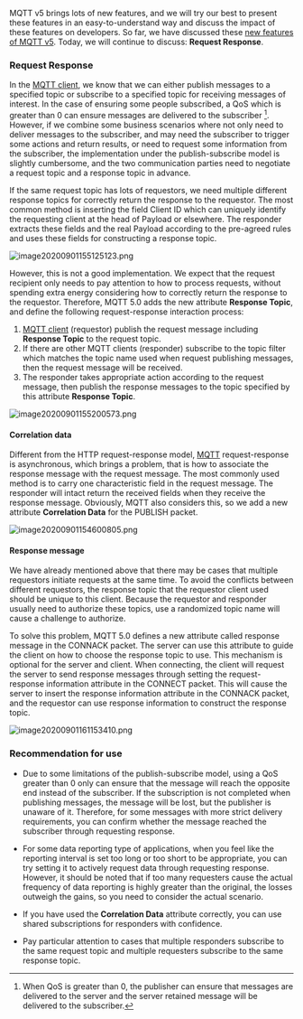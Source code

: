 
MQTT v5 brings lots of new features, and we will try our best to present these features in an easy-to-understand way and discuss the impact of these features on developers. So far, we have discussed these [new features of MQTT v5](https://www.emqx.com/en/mqtt/mqtt5). Today, we will continue to discuss: **Request Response**.

### Request Response

In the [MQTT client](https://www.emqx.com/en/blog/mqtt-client-tools), we know that we can either publish messages to a specified topic or subscribe to a specified topic for receiving messages of interest. In the case of ensuring some people subscribed, a QoS which is greater than 0 can ensure messages are delivered to the subscriber [^1]. However, if we combine some business scenarios where not only need to deliver messages to the subscriber, and may need the subscriber to trigger some actions and return results, or need to request some information from the subscriber, the implementation under the publish-subscribe model is slightly cumbersome, and the two communication parties need to negotiate a request topic and a response topic in advance.

If the same request topic has lots of requestors, we need multiple different response topics for correctly return the response to the requestor. The most common method is inserting the field Client ID which can uniquely identify the requesting client at the head of Payload or elsewhere. The responder extracts these fields and the real Payload according to the pre-agreed rules and uses these fields for constructing a response topic.

![image20200901155125123.png](https://static.emqx.net/images/b6f86c4ee3f7140bde66235cf65eb36a.png)

However, this is not a good implementation. We expect that the request recipient only needs to pay attention to how to process requests, without spending extra energy considering how to correctly return the response to the requestor. Therefore, MQTT 5.0 adds the new attribute **Response Topic**, and define the following request-response interaction process:

1. [MQTT client](https://www.emqx.com/en/blog/mqtt-client-tools) (requestor) publish the request message including **Response Topic** to the request topic.
2. If there are other MQTT clients (responder) subscribe to the topic filter which matches the topic name used when request publishing messages, then the request message will be received.
3. The responder takes appropriate action according to the request message, then publish the response messages to the topic specified by this attribute **Response Topic**.

![image20200901155200573.png](https://static.emqx.net/images/b1d14036452acced378d1e0c1d66188b.png)

#### Correlation data

Different from the HTTP request-response model, [MQTT](https://www.emqx.com/en/mqtt) request-response is asynchronous, which brings a problem, that is how to associate the response message with the request message. The most commonly used method is to carry one characteristic field in the request message. The responder will intact return the received fields when they receive the response message. Obviously, MQTT also considers this, so we add a new attribute **Correlation Data** for the PUBLISH packet.

![image20200901154600805.png](https://static.emqx.net/images/d624fb3a3061f043f32ae02338f635a0.png)

#### Response message

We have already mentioned above that there may be cases that multiple requestors initiate requests at the same time. To avoid the conflicts between different requestors, the response topic that the requestor client used should be unique to this client. Because the requestor and responder usually need to authorize these topics, use a randomized topic name will cause a challenge to authorize.

To solve this problem, MQTT 5.0 defines a new attribute called response message in the CONNACK packet. The server can use this attribute to guide the client on how to choose the response topic to use. This mechanism is optional for the server and client. When connecting, the client will request the server to send response messages through setting the request-response information attribute in the CONNECT packet. This will cause the server to insert the response information attribute in the CONNACK packet, and the requestor can use response information to construct the response topic.

![image20200901161153410.png](https://static.emqx.net/images/e47ab01f85fa153f4ad57b49dd1d91ec.png)

### Recommendation for use

- Due to some limitations of the publish-subscribe model, using a QoS greater than 0 only can ensure that the message will reach the opposite end instead of the subscriber. If the subscription is not completed when publishing messages, the message will be lost, but the publisher is unaware of it. Therefore, for some messages with more strict delivery requirements, you can confirm whether the message reached the subscriber through requesting response.

- For some data reporting type of applications, when you feel like the reporting interval is set too long or too short to be appropriate, you can try setting it to actively request data through requesting response. However, it should be noted that if too many requesters cause the actual frequency of data reporting is highly greater than the original, the losses outweigh the gains, so you need to consider the actual scenario.

- If you have used the **Correlation Data** attribute correctly, you can use shared subscriptions for responders with confidence.
- Pay particular attention to cases that multiple responders subscribe to the same request topic and multiple requesters subscribe to the same response topic.

[^1]: When QoS is greater than 0, the publisher can ensure that messages are delivered to the server and the server retained message will be delivered to the subscriber.

